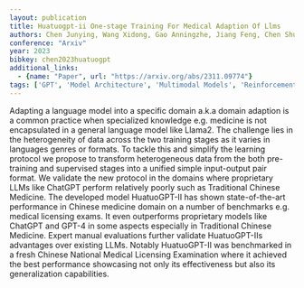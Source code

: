 ```yaml
---
layout: publication
title: Huatuogpt-ii One-stage Training For Medical Adaption Of Llms
authors: Chen Junying, Wang Xidong, Gao Anningzhe, Jiang Feng, Chen Shunian, Zhang Hongbo, Song Dingjie, Xie Wenya, Kong Chuyi, Li Jianquan, Wan Xiang, Li Haizhou, Wang Benyou
conference: "Arxiv"
year: 2023
bibkey: chen2023huatuogpt
additional_links:
  - {name: "Paper", url: "https://arxiv.org/abs/2311.09774"}
tags: ['GPT', 'Model Architecture', 'Multimodal Models', 'Reinforcement Learning', 'Training Techniques']
---
```

Adapting a language model into a specific domain a.k.a domain adaption is a common practice when specialized knowledge e.g. medicine is not encapsulated in a general language model like Llama2. The challenge lies in the heterogeneity of data across the two training stages as it varies in languages genres or formats. To tackle this and simplify the learning protocol we propose to transform heterogeneous data from the both pre-training and supervised stages into a unified simple input-output pair format. We validate the new protocol in the domains where proprietary LLMs like ChatGPT perform relatively poorly such as Traditional Chinese Medicine. The developed model HuatuoGPT-II has shown state-of-the-art performance in Chinese medicine domain on a number of benchmarks e.g. medical licensing exams. It even outperforms proprietary models like ChatGPT and GPT-4 in some aspects especially in Traditional Chinese Medicine. Expert manual evaluations further validate HuatuoGPT-IIs advantages over existing LLMs. Notably HuatuoGPT-II was benchmarked in a fresh Chinese National Medical Licensing Examination where it achieved the best performance showcasing not only its effectiveness but also its generalization capabilities.
